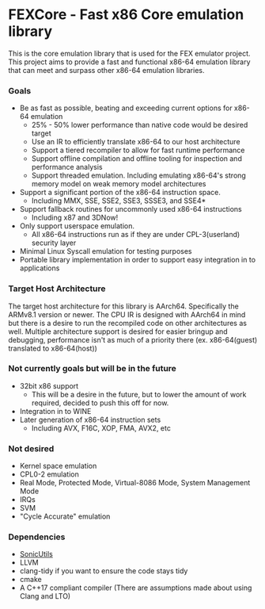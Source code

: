 # FEXCore - Fast x86 Core emulation library
This is the core emulation library that is used for the FEX emulator project.
This project aims to provide a fast and functional x86-64 emulation library that can meet and surpass other x86-64 emulation libraries.
### Goals
* Be as fast as possible, beating and exceeding current options for x86-64 emulation
  * 25% - 50% lower performance than native code would be desired target
  * Use an IR to efficiently translate x86-64 to our host architecture
  * Support a tiered recompiler to allow for fast runtime performance
  * Support offline compilation and offline tooling for inspection and performance analysis
  * Support threaded emulation. Including emulating x86-64's strong memory model on weak memory model architectures
* Support a significant portion of the x86-64 instruction space.
  * Including MMX, SSE, SSE2, SSE3, SSSE3, and SSE4*
* Support fallback routines for uncommonly used x86-64 instructions
  * Including x87 and 3DNow!
* Only support userspace emulation.
  * All x86-64 instructions run as if they are under CPL-3(userland) security layer
* Minimal Linux Syscall emulation for testing purposes
* Portable library implementation in order to support easy integration in to applications
### Target Host Architecture
The target host architecture for this library is AArch64. Specifically the ARMv8.1 version or newer.
The CPU IR is designed with AArch64 in mind but there is a desire to run the recompiled code on other architectures as well.
Multiple architecture support is desired for easier bringup and debugging, performance isn't as much of a priority there (ex. x86-64(guest) translated to x86-64(host))
### Not currently goals but will be in the future
* 32bit x86 support
  * This will be a desire in the future, but to lower the amount of work required, decided to push this off for now.
* Integration in to WINE
* Later generation of x86-64 instruction sets
  * Including AVX, F16C, XOP, FMA, AVX2, etc
### Not desired
* Kernel space emulation
* CPL0-2 emulation
* Real Mode, Protected Mode, Virtual-8086 Mode, System Management Mode
* IRQs
* SVM
* "Cycle Accurate" emulation
### Dependencies
 * [SonicUtils](https://github.com/Sonicadvance1/SonicUtils)
 * LLVM
 * clang-tidy if you want to ensure the code stays tidy
 * cmake
 * A C++17 compliant compiler (There are assumptions made about using Clang and LTO)
